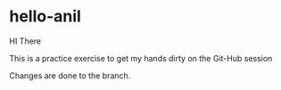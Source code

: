 # hello-anil

HI There

This is a practice exercise to get my hands dirty on the Git-Hub session 

Changes are done to the branch.
